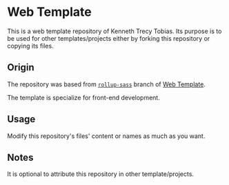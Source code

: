 # Web Template
This is a web template repository of Kenneth Trecy Tobias. Its purpose is to be used for other
templates/projects either by forking this repository or copying its files.

## Origin
The repository was based from [`rollup-sass`] branch of [Web Template].

The template is specialize for front-end development.

## Usage
Modify this repository's files' content or names as much as you want.

## Notes
It is optional to attribute this repository in other template/projects.

[`rollup-sass`]: http://repo.local/KennethTrecy/web_template/src/branch/rollup-sass
[Web Template]: http://repo.local/KennethTrecy/web_template
